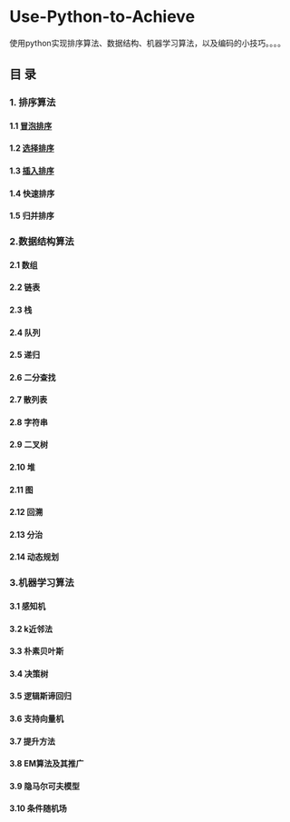 # Use-Python-to-Achieve
使用python实现排序算法、数据结构、机器学习算法，以及编码的小技巧。。。。



## 目  录

### 1. 排序算法

#### 1.1 [冒泡排序](https://github.com/lb971216008/Use-Python-to-Achieve/blob/master/Sorting/bubble_sort.ipynb)

#### 1.2 [选择排序](https://github.com/lb971216008/Use-Python-to-Achieve/blob/master/Sorting/selection_sort.ipynb)

#### 1.3 [插入排序](https://github.com/lb971216008/Use-Python-to-Achieve/blob/master/Sorting/insertion_sort.ipynb)

#### 1.4 快速排序

#### 1.5 归并排序



### 2.数据结构算法

#### 2.1 数组

#### 2.2 链表

#### 2.3 栈

#### 2.4 队列

#### 2.5 递归

#### 2.6 二分查找

#### 2.7 散列表

#### 2.8 字符串

#### 2.9 二叉树

#### 2.10 堆

#### 2.11 图

#### 2.12 回溯

#### 2.13 分治

#### 2.14 动态规划



### 3.机器学习算法

#### 3.1 感知机

#### 3.2 k近邻法

#### 3.3 朴素贝叶斯

#### 3.4 决策树

#### 3.5 逻辑斯谛回归

#### 3.6 支持向量机

#### 3.7 提升方法

#### 3.8 EM算法及其推广

#### 3.9 隐马尔可夫模型

#### 3.10 条件随机场

